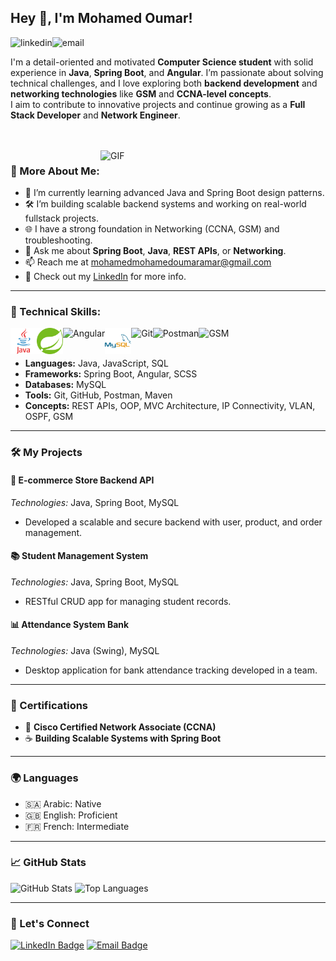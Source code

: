 ## Hey 👋, I'm Mohamed Oumar!
<a href='https://www.linkedin.com/in/mouhamed-oumar-67189331b/'><img align='left' alt="linkedin" src="https://raw.githubusercontent.com/rahul-jha98/rahul-jha98/561d474902b59c7429ec22bb73e225696c27b202/assets/linkedin.svg" height='18px'/></a>
<a href='mailto:mohamedmohamedoumaramar@gmail.com'><img align='left' alt="email" src="https://img.shields.io/badge/-Email-c14438?style=flat&logo=Gmail&logoColor=white" height='18px'/></a>

<br/>

I'm a detail-oriented and motivated **Computer Science student** with solid experience in **Java**, **Spring Boot**, and **Angular**. I’m passionate about solving technical challenges, and I love exploring both **backend development** and **networking technologies** like **GSM** and **CCNA-level concepts**.  
I aim to contribute to innovative projects and continue growing as a **Full Stack Developer** and **Network Engineer**.

<br/>
<br/>

<img align="right" alt="GIF" src="https://raw.githubusercontent.com/rahul-jha98/rahul-jha98/main/techstack.gif" width="360px"/>

### 🧠 More About Me:

- 🔭 I’m currently learning advanced Java and Spring Boot design patterns.
- 🛠️ I’m building scalable backend systems and working on real-world fullstack projects.
- 🌐 I have a strong foundation in Networking (CCNA, GSM) and troubleshooting.
- 💬 Ask me about **Spring Boot**, **Java**, **REST APIs**, or **Networking**.
- 📫 Reach me at [mohamedmohamedoumaramar@gmail.com](mailto:mohamedmohamedoumaramar@gmail.com)
- 📄 Check out my [LinkedIn](https://www.linkedin.com/in/mouhamed-oumar-67189331b/) for more info.

---

### 🔨 Technical Skills:

<a href="https://www.java.com" target="_blank"><img align="left" alt="Java" height="42px" src="https://raw.githubusercontent.com/devicons/devicon/master/icons/java/java-original-wordmark.svg"></a>
<a href="https://spring.io/" target="_blank"><img align="left" alt="Spring Boot" height="42px" src="https://raw.githubusercontent.com/devicons/devicon/master/icons/spring/spring-original.svg"></a>
<a href="https://angular.io/" target="_blank"><img align="left" alt="Angular" height="42px" src="https://angular.io/assets/images/logos/angular/angular.svg"></a>
<a href="https://www.mysql.com/" target="_blank"><img align="left" alt="MySQL" height="42px" src="https://raw.githubusercontent.com/devicons/devicon/master/icons/mysql/mysql-original-wordmark.svg"></a>
<a href="https://git-scm.com/" target="_blank"><img align="left" alt="Git" height="42px" src="https://www.vectorlogo.zone/logos/git-scm/git-scm-icon.svg"></a>
<a href="https://postman.com" target="_blank"><img align="left" alt="Postman" height="42px" src="https://www.vectorlogo.zone/logos/getpostman/getpostman-icon.svg"></a>
<a href="https://en.wikipedia.org/wiki/GSM" target="_blank"><img align="left" alt="GSM" height="42px" src="https://cdn-icons-png.flaticon.com/128/3337/3337220.png"></a>

<br/><br/>

- **Languages:** Java, JavaScript, SQL  
- **Frameworks:** Spring Boot, Angular, SCSS  
- **Databases:** MySQL  
- **Tools:** Git, GitHub, Postman, Maven  
- **Concepts:** REST APIs, OOP, MVC Architecture, IP Connectivity, VLAN, OSPF, GSM

---

### 🛠️ My Projects

#### 🛒 E-commerce Store Backend API  
*Technologies:* Java, Spring Boot, MySQL  
- Developed a scalable and secure backend with user, product, and order management.

#### 📚 Student Management System  
*Technologies:* Java, Spring Boot, MySQL  
- RESTful CRUD app for managing student records.

#### 📊 Attendance System Bank  
*Technologies:* Java (Swing), MySQL  
- Desktop application for bank attendance tracking developed in a team.

---

### 📜 Certifications

- 📡 **Cisco Certified Network Associate (CCNA)**
- ☕ **Building Scalable Systems with Spring Boot**

---

### 🌍 Languages

- 🇸🇦 Arabic: Native  
- 🇬🇧 English: Proficient  
- 🇫🇷 French: Intermediate

---

### 📈 GitHub Stats

![GitHub Stats](https://github-readme-stats.vercel.app/api?username=MouhamedOUMAR&show_icons=true&theme=transparent&hide_border=false)
![Top Languages](https://github-readme-stats.vercel.app/api/top-langs/?username=MouhamedOUMAR&layout=compact&theme=transparent)

---

### 🤝 Let's Connect

[![LinkedIn Badge](https://img.shields.io/badge/-Mohamed%20Oumar-blue?style=flat-square&logo=Linkedin&logoColor=white&link=https://www.linkedin.com/in/mouhamed-oumar/)](https:/www.linkedin.com/in/mouhamed-oumar/)
[![Email Badge](https://img.shields.io/badge/-Email-c14438?style=flat-square&logo=Gmail&logoColor=white&link=mailto:mohamedmohamedoumaramar@gmail.com)](mailto:mohamedmohamedoumaramar@gmail.com)
